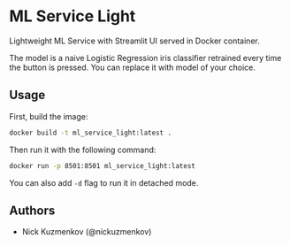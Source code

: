 # ML Service Light

Lightweight ML Service with Streamlit UI served in Docker container.

The model is a naive Logistic Regression iris classifier retrained every time the button is pressed. You can replace it with model of your choice.

## Usage

First, build the image:

```bash
docker build -t ml_service_light:latest .
```

Then run it with the following command:

```bash
docker run -p 8501:8501 ml_service_light:latest
```

You can also add `-d` flag to run it in detached mode.

## Authors

- Nick Kuzmenkov (@nickuzmenkov)

